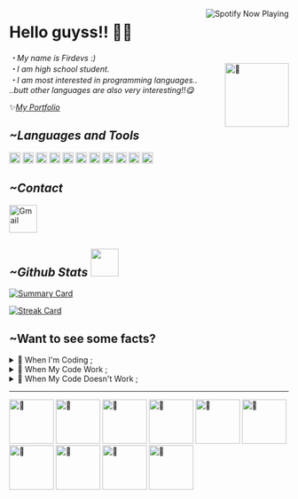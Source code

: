 [<img align="right" alt="Spotify Now Playing" src="https://spotify-github-profile.vercel.app/api/view.svg?uid=vf6vtgpza9x04qr4o8juxvq0w&theme=novatorem">](https://open.spotify.com/playlist/6aYnq5PIZ0U4biXAiAERj2?si=a81ff787dfd047a4)

# Hello guyss!! 👋🏻

*・My name is Firdevs :)*                                                                                                                                                    
*・I am high school student.*  [<img align="right" width="115" src="https://count.getloli.com/get/@:lyushher?theme=rule34" alt="🍜">](https://c.tenor.com/67hWOP7slpkAAAAC/wtf-are-you-doing.gif)               
*・I am most interested in programming languages..*                                                                                                                                                    
*..butt other languages are also very interesting!!😋*

✨[*My Portfolio*](https://firdevsakbayir.carrd.co/)

 ## *~Languages and Tools*

<img height="20" width="20" src="https://brandslogos.com/wp-content/uploads/images/large/python-logo.png"> <img height="20" width="20" src="https://upload.wikimedia.org/wikipedia/commons/thumb/5/59/Visual_Studio_Icon_2019.svg/1200px-Visual_Studio_Icon_2019.svg.png"> <img height="20" width="20" src="https://upload.wikimedia.org/wikipedia/commons/thumb/1/1d/PyCharm_Icon.svg/2048px-PyCharm_Icon.svg.png"> <img height="20" width="20" src="http://imajans.com.tr/blog/wp-content/uploads/2015/02/html5.png"> <img height="20" width="20" src="https://www.mayisbilgiislem.com/upload/120319275.png"> <img height="20" width="20" src="https://cdn.iconscout.com/icon/free/png-512/c-programming-569564.png"> <img height="20" width="20" src="https://git-scm.com/images/logos/downloads/Git-Icon-1788C.png"> <img height="20" width="20" src="https://brandslogos.com/wp-content/uploads/thumbs/eclipse-logo-vector.svg"> <img height="20" width="20" src="https://brandslogos.com/wp-content/uploads/images/java-logo-2.png"> <img height="20" width="20" src="https://upload.wikimedia.org/wikipedia/commons/thumb/6/62/CSS3_logo.svg/1920px-CSS3_logo.svg.png"> <img height="20" width="20" src="https://forum.sublimetext.com/uploads/default/original/3X/7/4/7483840f98832d90e041a4c650e4ee0666572a1a.png">

## *~Contact*

[<img alt="Gmail" width="50px" src="https://icons-for-free.com/iconfiles/png/512/email+gmail+mail+message+service+icon-1320183404410750774.png" />][gmail]
<br />

[gmail]: mailto:firdevszsa@gmail.com

## *~Github Stats* [<img src="https://github.com/lyushher/lyushher/blob/main/gifs/Cat1.gif" width="50">](https://c.tenor.com/67hWOP7slpkAAAAC/wtf-are-you-doing.gif)               

[![Summary Card](https://github-profile-summary-cards.vercel.app/api/cards/profile-details?username=lyushher&theme=dracula)](https://c.tenor.com/67hWOP7slpkAAAAC/wtf-are-you-doing.gif)               

[![Streak Card](https://github-readme-streak-stats.herokuapp.com/?user=lyushher&theme=dracula)](https://c.tenor.com/67hWOP7slpkAAAAC/wtf-are-you-doing.gif)               

## ~Want to see some facts?

<details>
  <summary>🌵 When I'm Coding ;</summary>
<img width="90" src="https://media2.giphy.com/media/w6TfGhqQCvk7m/giphy.gif?"alt="🌵">
<img width="280" src="https://media4.giphy.com/media/OeyAkKTKYSvmw/giphy.gif?"alt="🌵">
</details>

<details>
  <summary>🍄 When My Code Work ;</summary>
<img width="140" src="https://media2.giphy.com/media/10FwycrnAkpshW/giphy.gif?" alt="🍄">
<img width="115" src="https://media3.giphy.com/media/VekcnHOwOI5So/giphy.gif?" alt="🍄">
</details>

<details>
  <summary>🐝 When My Code Doesn't Work ;</summary>
<img width="200" src="https://media0.giphy.com/media/hR6Q01jCXOr31wctJw/200w.webp?" alt="🐝">
<img width="120" src="https://media1.giphy.com/media/rlKSFztwbAckcHgGwd/giphy.gif?" alt="🐝">
</details>

---

[<img width="80" src="https://github.com/lyushher/lyushher/blob/main/gifs/Cat2.gif?raw=true" alt="🍜">](https://c.tenor.com/67hWOP7slpkAAAAC/wtf-are-you-doing.gif)
[<img width="80" src="https://github.com/lyushher/lyushher/blob/main/gifs/Cat2.gif?raw=true" alt="🍜">](https://c.tenor.com/67hWOP7slpkAAAAC/wtf-are-you-doing.gif)
[<img width="80" src="https://github.com/lyushher/lyushher/blob/main/gifs/Cat2.gif?raw=true" alt="🍜">](https://c.tenor.com/67hWOP7slpkAAAAC/wtf-are-you-doing.gif)
[<img width="80" src="https://github.com/lyushher/lyushher/blob/main/gifs/Cat2.gif?raw=true" alt="🍜">](https://c.tenor.com/67hWOP7slpkAAAAC/wtf-are-you-doing.gif)
[<img width="80" src="https://github.com/lyushher/lyushher/blob/main/gifs/Cat2.gif?raw=true" alt="🍜">](https://c.tenor.com/67hWOP7slpkAAAAC/wtf-are-you-doing.gif)
[<img width="80" src="https://github.com/lyushher/lyushher/blob/main/gifs/Cat2.gif?raw=true" alt="🍜">](https://c.tenor.com/67hWOP7slpkAAAAC/wtf-are-you-doing.gif)
[<img width="80" src="https://github.com/lyushher/lyushher/blob/main/gifs/Cat2.gif?raw=true" alt="🍜">](https://c.tenor.com/67hWOP7slpkAAAAC/wtf-are-you-doing.gif)
[<img width="80" src="https://github.com/lyushher/lyushher/blob/main/gifs/Cat2.gif?raw=true" alt="🍜">](https://c.tenor.com/67hWOP7slpkAAAAC/wtf-are-you-doing.gif)
[<img width="80" src="https://github.com/lyushher/lyushher/blob/main/gifs/Cat2.gif?raw=true" alt="🍜">](https://c.tenor.com/67hWOP7slpkAAAAC/wtf-are-you-doing.gif)
[<img width="80" src="https://github.com/lyushher/lyushher/blob/main/gifs/Cat2.gif?raw=true" alt="🍜">](https://c.tenor.com/67hWOP7slpkAAAAC/wtf-are-you-doing.gif)
